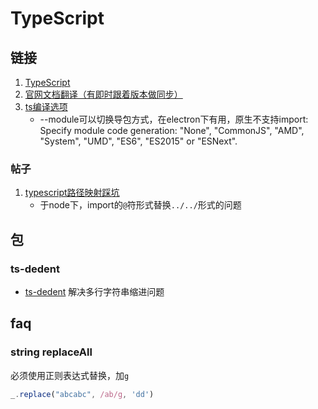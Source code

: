 # TypeScript

## 链接
1. [TypeScript](http://www.typescriptlang.org/)
1. [官网文档翻译（有即时跟着版本做同步）](https://zhongsp.gitbook.io/typescript-handbook/)
1. [ts编译选项](http://www.typescriptlang.org/docs/handbook/compiler-options.html)
    - --module可以切换导包方式，在electron下有用，原生不支持import: 
        Specify module code generation: "None", "CommonJS", "AMD", "System", "UMD", "ES6", "ES2015" or "ESNext".
    
### 帖子
1. [typescript路径映射踩坑](http://www.gaofeiyu.com/blog/893.html)
    - 于node下，import的`@`符形式替换`../../`形式的问题


## 包
### ts-dedent
- [ts-dedent](https://www.npmjs.com/package/ts-dedent)
解决多行字符串缩进问题

## faq
### string replaceAll
必须使用正则表达式替换，加`g`
```ts
_.replace("abcabc", /ab/g, 'dd')
```
